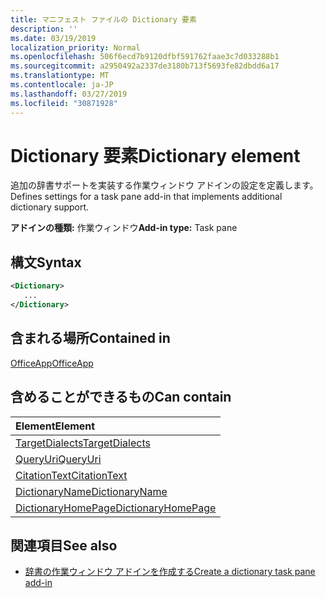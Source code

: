 ```yaml
---
title: マニフェスト ファイルの Dictionary 要素
description: ''
ms.date: 03/19/2019
localization_priority: Normal
ms.openlocfilehash: 506f6ecd7b9120dfbf591762faae3c7d033288b1
ms.sourcegitcommit: a2950492a2337de3180b713f5693fe82dbdd6a17
ms.translationtype: MT
ms.contentlocale: ja-JP
ms.lasthandoff: 03/27/2019
ms.locfileid: "30871928"
---
```

# <a name="dictionary-element"></a><span data-ttu-id="74ae1-102">Dictionary 要素</span><span class="sxs-lookup"><span data-stu-id="74ae1-102">Dictionary element</span></span>
<span data-ttu-id="74ae1-103">追加の辞書サポートを実装する作業ウィンドウ アドインの設定を定義します。</span><span class="sxs-lookup"><span data-stu-id="74ae1-103">Defines settings for a task pane add-in that implements additional dictionary support.</span></span>

<span data-ttu-id="74ae1-104">**アドインの種類:** 作業ウィンドウ</span><span class="sxs-lookup"><span data-stu-id="74ae1-104">**Add-in type:** Task pane</span></span>

## <a name="syntax"></a><span data-ttu-id="74ae1-105">構文</span><span class="sxs-lookup"><span data-stu-id="74ae1-105">Syntax</span></span>

```XML
<Dictionary>
   ...
</Dictionary>
```

## <a name="contained-in"></a><span data-ttu-id="74ae1-106">含まれる場所</span><span class="sxs-lookup"><span data-stu-id="74ae1-106">Contained in</span></span>

[<span data-ttu-id="74ae1-107">OfficeApp</span><span class="sxs-lookup"><span data-stu-id="74ae1-107">OfficeApp</span></span>](officeapp.md)

## <a name="can-contain"></a><span data-ttu-id="74ae1-108">含めることができるもの</span><span class="sxs-lookup"><span data-stu-id="74ae1-108">Can contain</span></span>

|<span data-ttu-id="74ae1-109">**Element**</span><span class="sxs-lookup"><span data-stu-id="74ae1-109">**Element**</span></span>|
|:-----|
|[<span data-ttu-id="74ae1-110">TargetDialects</span><span class="sxs-lookup"><span data-stu-id="74ae1-110">TargetDialects</span></span>](targetdialects.md)|
|[<span data-ttu-id="74ae1-111">QueryUri</span><span class="sxs-lookup"><span data-stu-id="74ae1-111">QueryUri</span></span>](queryuri.md)|
|[<span data-ttu-id="74ae1-112">CitationText</span><span class="sxs-lookup"><span data-stu-id="74ae1-112">CitationText</span></span>](citationtext.md)|
|[<span data-ttu-id="74ae1-113">DictionaryName</span><span class="sxs-lookup"><span data-stu-id="74ae1-113">DictionaryName</span></span>](dictionaryname.md)|
|[<span data-ttu-id="74ae1-114">DictionaryHomePage</span><span class="sxs-lookup"><span data-stu-id="74ae1-114">DictionaryHomePage</span></span>](dictionaryhomepage.md)|

## <a name="see-also"></a><span data-ttu-id="74ae1-115">関連項目</span><span class="sxs-lookup"><span data-stu-id="74ae1-115">See also</span></span>

- [<span data-ttu-id="74ae1-116">辞書の作業ウィンドウ アドインを作成する</span><span class="sxs-lookup"><span data-stu-id="74ae1-116">Create a dictionary task pane add-in</span></span>](/office/dev/add-ins/word/dictionary-task-pane-add-ins)
    
